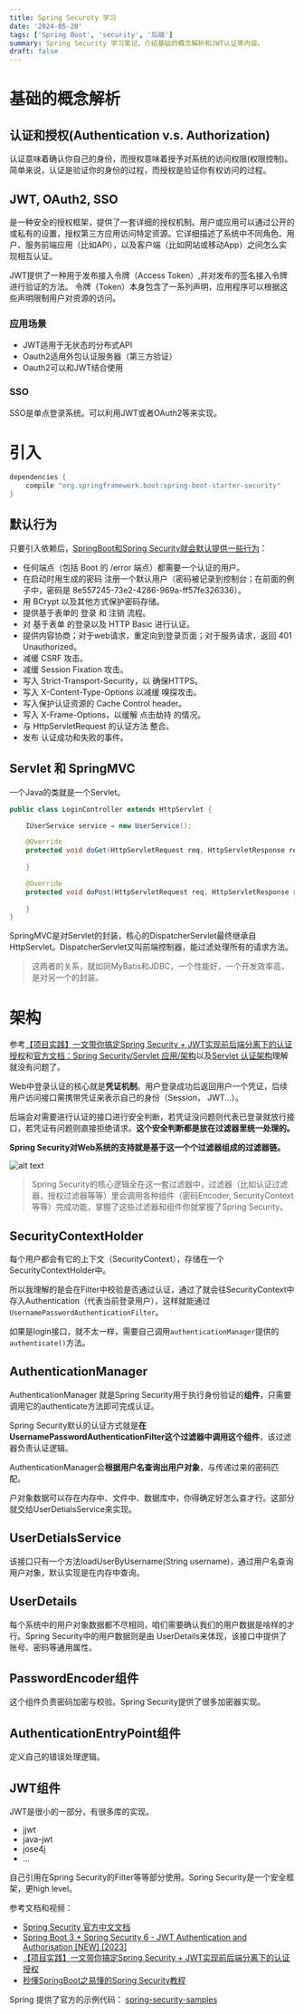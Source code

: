 ```yaml
---
title: Spring Securoty 学习
date: '2024-05-28'
tags: ['Spring Boot', 'security', '后端']
summary: Spring Security 学习笔记，介绍基础的概念解析和JWT认证等内容。
draft: false
---
```


# 基础的概念解析

## 认证和授权(Authentication v.s. Authorization)

认证意味着确认你自己的身份，而授权意味着授予对系统的访问权限(权限控制)。简单来说，认证是验证你的身份的过程，而授权是验证你有权访问的过程。

## JWT, OAuth2, SSO

是一种安全的授权框架，提供了一套详细的授权机制。用户或应用可以通过公开的或私有的设置，授权第三方应用访问特定资源。它详细描述了系统中不同角色、用户、服务前端应用（比如API），以及客户端（比如网站或移动App）之间怎么实现相互认证。

JWT提供了一种用于发布接入令牌（Access Token）,并对发布的签名接入令牌进行验证的方法。 令牌（Token）本身包含了一系列声明，应用程序可以根据这些声明限制用户对资源的访问。

<!-- more -->

### 应用场景
- JWT适用于无状态的分布式API
- Oauth2适用外包认证服务器（第三方验证）
- Oauth2可以和JWT结合使用

### SSO
SSO是单点登录系统。可以利用JWT或者OAuth2等来实现。

# 引入
```gradle
dependencies {
	compile "org.springframework.boot:spring-boot-starter-security"
}
```

## 默认行为
只要引入依赖后，[SpringBoot和Spring Security就会默认提供一些行为](https://springdoc.cn/spring-security/servlet/getting-started.html#servlet-hello-auto-configuration)：

- 任何端点（包括 Boot 的 /error 端点）都需要一个认证的用户。
- 在启动时用生成的密码 注册一个默认用户（密码被记录到控制台；在前面的例子中，密码是 8e557245-73e2-4286-969a-ff57fe326336）。
- 用 BCrypt 以及其他方式保护密码存储。
- 提供基于表单的 登录 和 注销 流程。
- 对 基于表单 的登录以及 HTTP Basic 进行认证。
- 提供内容协商；对于web请求，重定向到登录页面；对于服务请求，返回 401 Unauthorized。
- 减缓 CSRF 攻击。
- 减缓 Session Fixation 攻击。
- 写入 Strict-Transport-Security，以 确保HTTPS。
- 写入 X-Content-Type-Options 以减缓 嗅探攻击。
- 写入保护认证资源的 Cache Control header。
- 写入 X-Frame-Options，以缓解 点击劫持 的情况。
- 与 HttpServletRequest 的认证方法 整合。
- 发布 认证成功和失败的事件。

## Servlet 和 SpringMVC

一个Java的类就是一个Servlet。

```java
public class LoginController extends HttpServlet {

    IUserService service = new UserService();

    @Override
    protected void doGet(HttpServletRequest req, HttpServletResponse resp) throws ServletException, IOException {
        
    }

    @Override
    protected void doPost(HttpServletRequest req, HttpServletResponse resp) throws ServletException, IOException {
        
    }
}

```

SpringMVC是对Servlet的封装，核心的DispatcherServlet最终继承自HttpServlet。DispatcherServlet又叫前端控制器，能过滤处理所有的请求方法。

> 这两者的关系，就如同MyBatis和JDBC，一个性能好，一个开发效率高，是对另一个的封装。

# 架构
参考[【项目实践】一文带你搞定Spring Security + JWT实现前后端分离下的认证授权](https://zhuanlan.zhihu.com/p/342755411)和[官方文档：Spring Security/Servlet 应用/架构](https://springdoc.cn/spring-security/servlet/architecture.html)以及[Servlet 认证架构](https://springdoc.cn/spring-security/servlet/authentication/architecture.html)理解就没有问题了。

Web中登录认证的核心就是**凭证机制**。用户登录成功后返回用户一个凭证，后续用户访问接口需携带凭证来表示自己的身份（Session， JWT...）。

后端会对需要进行认证的接口进行安全判断，若凭证没问题则代表已登录就放行接口，若凭证有问题则直接拒绝请求。**这个安全判断都是放在过滤器里统一处理的。**

**Spring Security对Web系统的支持就是基于这一个个过滤器组成的过滤器链。**

![alt text](/static/images/blog/multi-securityfilterchain.png)

> Spring Security的核心逻辑全在这一套过滤器中，过滤器（比如认证过滤器，授权过滤器等等）里会调用各种组件（密码Encoder, SecurityContext等等）完成功能，掌握了这些过滤器和组件你就掌握了Spring Security。

## SecurityContextHolder
每个用户都会有它的上下文（SecurityContext），存储在一个SecurityContextHolder中。

所以我理解的是会在Filter中校验是否通过认证，通过了就会往SecurityContext中存入Authentication（代表当前登录用户），这样就能通过`UsernamePasswordAuthenticationFilter`。

如果是login接口，就不太一样，需要自己调用`authenticationManager`提供的`authenticate()`方法。

## AuthenticationManager
AuthenticationManager 就是Spring Security用于执行身份验证的**组件**，只需要调用它的authenticate方法即可完成认证。

Spring Security默认的认证方式就是**在UsernamePasswordAuthenticationFilter这个过滤器中调用这个组件**，该过滤器负责认证逻辑。

AuthenticationManager会**根据用户名查询出用户对象**，与传递过来的密码匹配。

户对象数据可以存在内存中、文件中、数据库中，你得确定好怎么查才行。这部分就交给UserDetialsService来实现。

## UserDetialsService
该接口只有一个方法loadUserByUsername(String username)，通过用户名查询用户对象，默认实现是在内存中查询。

## UserDetails
每个系统中的用户对象数据都不尽相同，咱们需要确认我们的用户数据是啥样的才行。Spring Security中的用户数据则是由 UserDetails来体现，该接口中提供了账号、密码等通用属性。

## PasswordEncoder组件
这个组件负责密码加密与校验。Spring Security提供了很多加密器实现。

## AuthenticationEntryPoint组件
定义自己的错误处理逻辑。

## JWT组件
JWT是很小的一部分，有很多库的实现。

- jjwt
- java-jwt
- jose4j
- ...

自己引用在Spring Security的Filter等等部分使用。Spring Security是一个安全框架，更high level。

参考文档和视频：
- [Spring Security 官方中文文档](https://springdoc.cn/spring-security/servlet/architecture.html)
- [Spring Boot 3 + Spring Security 6 - JWT Authentication and Authorisation [NEW] [2023]](https://youtu.be/KxqlJblhzfI?si=wzzJWlUpDnVNcQ5E)
- [【项目实践】一文带你搞定Spring Security + JWT实现前后端分离下的认证授权](https://zhuanlan.zhihu.com/p/342755411)
- [秒懂SpringBoot之易懂的Spring Security教程](https://zhuanlan.zhihu.com/p/625403750)

Spring 提供了官方的示例代码： [spring-security-samples](https://github.com/spring-projects/spring-security-samples/tree/main)
